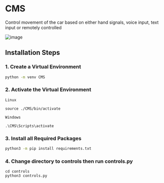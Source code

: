# CMS

Control movement of the car based on either hand signals, voice input, text input or remotely controlled

![image](https://user-images.githubusercontent.com/88529649/211144449-fdc1ea0e-d5b2-4542-a7a4-0237eeda202b.png)

## Installation Steps

### 1. Create a Virtual Environment

```zsh
python -m venv CMS
```

 ### 2. Activate the Virtual Environment

 `Linux` 

 ```
source ./CMS/bin/activate
 ```
 `Windows`
 ``` 
 .\CMS\Scripts\activate
 ```

### 3. Install all Required Packages

```zsh
python3 -m pip install requirements.txt
```

### 4. Change directory to controls then run controls.py
```
cd controls
python3 controls.py
```


